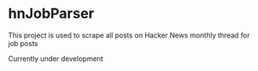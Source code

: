# hnJobParser
This project is used to scrape all posts on Hacker News monthly thread for job posts

Currently under development